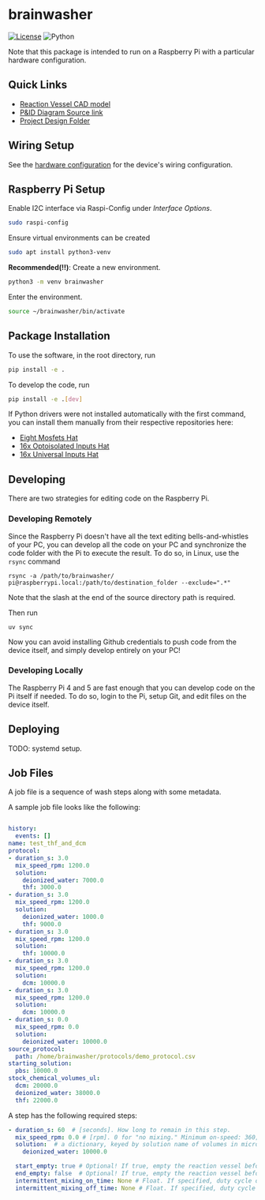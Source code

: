 # brainwasher

[![License](https://img.shields.io/badge/license-MIT-brightgreen)](LICENSE)
![Python](https://img.shields.io/badge/python->=3.10-blue?logo=python)

Note that this package is intended to run on a Raspberry Pi with a particular hardware configuration.

## Quick Links
* [Reaction Vessel CAD model](https://cad.onshape.com/documents/f1bf5f3ce34b965e5212d1ac/w/45b1dd7d9365ece513829b77/e/7736ee8ab9b2b1e217084778)
* [P&ID Diagram Source link](https://alleninstitute.sharepoint.com/:u:/s/Instrumentation/EToUz-sNb_NOhtTetyjH3GUBfrVqOR7EBPKXOnT8-eHf-Q?e=GkewAP)
* [Project Design Folder](https://alleninstitute.sharepoint.com/:f:/s/Instrumentation/Emw6bMGQgo5Pgin2Gb3EXEcBvJux_NXnwFN3A5khlz1pbA?e=NgBTAY)

## Wiring Setup
See the [hardware configuration](https://github.com/AllenNeuralDynamics/brainwasher/blob/main/bin/proof_of_concept_config.yaml) for the device's wiring configuration.


## Raspberry Pi Setup
Enable I2C interface via Raspi-Config under *Interface Options*.
````bash
sudo raspi-config
````

Ensure virtual environments can be created
````bash
sudo apt install python3-venv
````
**Recommended(!!)**: Create a new environment.
````bash
python3 -m venv brainwasher
````
Enter the environment.
````bash
source ~/brainwasher/bin/activate
````

## Package Installation
To use the software, in the root directory, run
```bash
pip install -e .
```

To develop the code, run
```bash
pip install -e .[dev]
```

If Python drivers were not installed automatically with the first command, you can install them manually from their respective repositories here:
* [Eight Mosfets Hat](https://github.com/SequentMicrosystems/8mosind-rpi/tree/main/python)
* [16x Optoisolated Inputs Hat](https://github.com/SequentMicrosystems/16inpind-rpi/blob/main/python/README.md)
* [16x Universal Inputs Hat](https://github.com/SequentMicrosystems/16univin-rpi/blob/main/python/README.md)


## Developing
There are two strategies for editing code on the Raspberry Pi.

### Developing Remotely
Since the Raspberry Pi doesn't have all the text editing bells-and-whistles of your PC, you can develop all the code on your PC and synchronize the code folder with the Pi to execute the result.
To do so, in Linux, use the `rsync` command

```
rsync -a /path/to/brainwasher/ pi@raspberrypi.local:/path/to/destination_folder --exclude=".*"
```

Note that the slash at the end of the source directory path is required.

Then run
```
uv sync
```

Now you can avoid installing Github credentials to push code from the device itself, and simply develop entirely on your PC!

### Developing Locally

The Raspberry Pi 4 and 5 are fast enough that you can develop code on the Pi itself if needed.
To do so, login to the Pi, setup Git, and edit files on the device itself.


## Deploying

TODO: systemd setup.

## Job Files

A job file is a sequence of wash steps along with some metadata.

A sample job file looks like the following: 

```yaml

history:
  events: []
name: test_thf_and_dcm
protocol:
- duration_s: 3.0
  mix_speed_rpm: 1200.0
  solution:
    deionized_water: 7000.0
    thf: 3000.0
- duration_s: 3.0
  mix_speed_rpm: 1200.0
  solution:
    deionized_water: 1000.0
    thf: 9000.0
- duration_s: 3.0
  mix_speed_rpm: 1200.0
  solution:
    thf: 10000.0
- duration_s: 3.0
  mix_speed_rpm: 1200.0
  solution:
    dcm: 10000.0
- duration_s: 3.0
  mix_speed_rpm: 1200.0
  solution:
    dcm: 10000.0
- duration_s: 0.0
  mix_speed_rpm: 0.0
  solution:
    deionized_water: 10000.0
source_protocol:
  path: /home/brainwasher/protocols/demo_protocol.csv
starting_solution:
  pbs: 10000.0
stock_chemical_volumes_ul:
  dcm: 20000.0
  deionized_water: 38000.0
  thf: 22000.0

```


A step has the following required steps:
```yaml
- duration_s: 60  # [seconds]. How long to remain in this step.
  mix_speed_rpm: 0.0 # [rpm]. 0 for "no mixing." Minimum on-speed: 360; max: 6000.
  solution:  # a dictionary, keyed by solution name of volumes in microliters.
    deionized_water: 10000.0
```

```yaml
  start_empty: true # Optional! If true, empty the reaction vessel before filling with solution for this step. Default is true. 
  end_empty: false  # Optional! If true, empty the reaction vessel before exiting this step. Default is false.
  intermittent_mixing_on_time: None # Float. If specified, duty cycle of leaving the motor on at the specified RPM.
  intermittent_mixing_off_time: None # Float. If specified, duty cycle of of leaving the motor off at the specified RPM.
```
